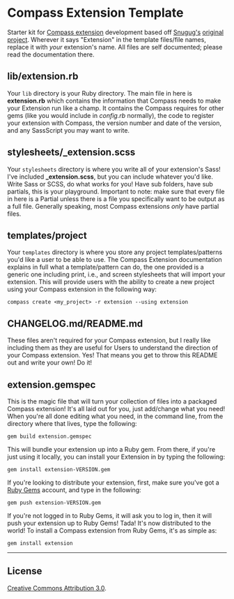 Compass Extension Template
==========================

Starter kit for [Compass extension](http://compass-style.org/help/tutorials/extensions/) development based off [Snugug's](http://twitter.com/snugug) [original project](https://github.com/Team-Sass/Compass-Extension-Template). Wherever it says "Extension" in the template files/file names, replace it with *your* extension's name. All files are self documented; please read the documentation there.

## lib/extension.rb

Your `lib` directory is your Ruby directory. The main file in here is **extension.rb** which contains the information that Compass needs to make your Extension run like a champ.  It contains the Compass requires for other gems (like you would include in *config.rb* normally), the code to register your extension with Compass, the version number and date of the version, and any SassScript you may want to write.

## stylesheets/_extension.scss

Your `stylesheets` directory is where you write all of your extension's Sass! I've included **_extension.scss**, but you can include whatever you'd like. Write Sass or SCSS, do what works for you! Have sub folders, have sub partials, this is your playground. Important to note: make sure that every file in here is a Partial unless there is a file you specifically want to be output as a full file. Generally speaking, most Compass extensions *only* have partial files.

## templates/project

Your `templates` directory is where you store any project templates/patterns you'd like a user to be able to use. The Compass Extension documentation explains in full what a template/pattern can do, the one provided is a generic one including print, i.e., and screen stylesheets that will import your extension. This will provide users with the ability to create a new project using your Compass extension in the following way:

`compass create <my_project> -r extension --using extension`

## CHANGELOG.md/README.md

These files aren't required for your Compass extension, but I really like including them as they are useful for Users to understand the direction of your Compass extension. Yes! That means you get to throw this README out and write your own! Do it!

## extension.gemspec

This is the magic file that will turn your collection of files into a packaged Compass extension! It's all laid out for you, just add/change what you need! When you're all done editing what you need, in the command line, from the directory where that lives, type the following:

`gem build extension.gemspec`

This will bundle your extension up into a Ruby gem. From there, if you're just using it locally, you can install your Extension in by typing the following:

`gem install extension-VERSION.gem`

If you're looking to distribute your extension, first, make sure you've got a [Ruby Gems](http://rubygems.org/) account, and type in the following:

`gem push extension-VERSION.gem`

If you're not logged in to Ruby Gems, it will ask you to log in, then it will push your extension up to Ruby Gems! Tada! It's now distributed to the world! To install a Compass extension from Ruby Gems, it's as simple as:

`gem install extension`

<hr>

## License
[Creative Commons Attribution 3.0](http://creativecommons.org/licenses/by/3.0).

